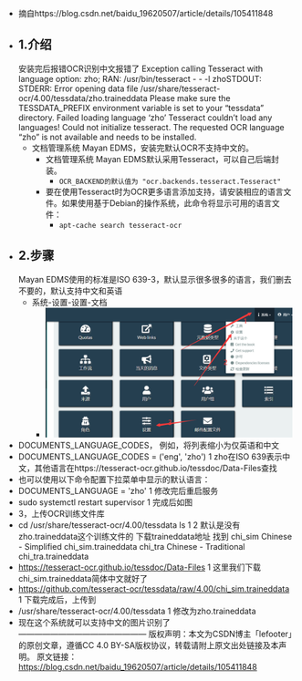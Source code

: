 - 摘自https://blog.csdn.net/baidu_19620507/article/details/105411848
- ## 1.介绍
  安装完后报错OCR识别中文报错了
  Exception calling Tesseract with language option: zho; RAN: /usr/bin/tesseract - - -l zhoSTDOUT: STDERR: Error opening data file /usr/share/tesseract-ocr/4.00/tessdata/zho.traineddata Please make sure the TESSDATA_PREFIX environment variable is set to your “tessdata” directory. Failed loading language ‘zho’ Tesseract couldn’t load any languages! Could not initialize tesseract. The requested OCR language “zho” is not available and needs to be installed.
	- 文档管理系统 Mayan EDMS，安装完默认OCR不支持中文的。
		- 文档管理系统 Mayan EDMS默认采用Tesseract，可以自己后端封装。
			- `OCR_BACKEND的默认值为 "ocr.backends.tesseract.Tesseract"`
		- 要在使用Tesseract时为OCR更多语言添加支持，请安装相应的语言文件。如果使用基于Debian的操作系统，此命令将显示可用的语言文件：
			- `apt-cache search tesseract-ocr`
- ## 2.步骤
  Mayan EDMS使用的标准是ISO 639-3，默认显示很多很多的语言，我们删去不要的，默认支持中文和英语
	- 系统-设置-设置-文档
		- ![image.png](../assets/image_1692681584567_0.png)
- DOCUMENTS_LANGUAGE_CODES，
  例如，将列表缩小为仅英语和中文
- DOCUMENTS_LANGUAGE_CODES = ('eng', 'zho')
  1
  zho在ISO 639表示中文，其他语言在https://tesseract-ocr.github.io/tessdoc/Data-Files查找
- 也可以使用以下命令配置下拉菜单中显示的默认语言：
- DOCUMENTS_LANGUAGE = 'zho'
  1
  修改完后重启服务
- sudo systemctl restart supervisor
  1
  完成后如图
- 3，上传OCR训练文件库
- cd /usr/share/tesseract-ocr/4.00/tessdata
  ls
  1
  2
  默认是没有zho.traineddata这个训练文件的
  下载traineddata地址
  找到
  chi_sim Chinese - Simplified chi_sim.traineddata
  chi_tra Chinese - Traditional chi_tra.traineddata
- https://tesseract-ocr.github.io/tessdoc/Data-Files
  1
  这里我们下载chi_sim.traineddata简体中文就好了
- https://github.com/tesseract-ocr/tessdata/raw/4.00/chi_sim.traineddata
  1
  下载完成后，上传到
- /usr/share/tesseract-ocr/4.00/tessdata
  1
  修改为zho.traineddata
- 现在这个系统就可以支持中文的图片识别了
  ————————————————
  版权声明：本文为CSDN博主「lefooter」的原创文章，遵循CC 4.0 BY-SA版权协议，转载请附上原文出处链接及本声明。
  原文链接：https://blog.csdn.net/baidu_19620507/article/details/105411848